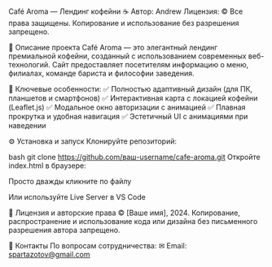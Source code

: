 Café Aroma — Лендинг кофейни ☕
Автор: Andrew
Лицензия: © Все права защищены. Копирование и использование без разрешения запрещено.

📌 Описание проекта
Café Aroma — это элегантный лендинг премиальной кофейни, созданный с использованием современных веб-технологий. Сайт предоставляет посетителям информацию о меню, филиалах, команде бариста и философии заведения.

🔹 Ключевые особенности:
✅ Полностью адаптивный дизайн (для ПК, планшетов и смартфонов)
✅ Интерактивная карта с локацией кофейни (Leaflet.js)
✅ Модальное окно авторизации с анимацией
✅ Плавная прокрутка и удобная навигация
✅ Эстетичный UI с анимациями при наведении


⚙ Установка и запуск
Клонируйте репозиторий:

bash
git clone https://github.com/ваш-username/cafe-aroma.git
Откройте index.html в браузере:

Просто дважды кликните по файлу

Или используйте Live Server в VS Code

📜 Лицензия и авторские права
© [Ваше имя], 2024.
Копирование, распространение и использование кода или дизайна без письменного разрешения автора запрещено.

📩 Контакты
По вопросам сотрудничества:
✉ Email: spartazotov@gmail.com
